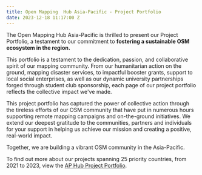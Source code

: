 ```yaml
---
title: Open Mapping  Hub Asia-Pacific - Project Portfolio
date: 2023-12-18 11:17:00 Z
---
```


The Open Mapping Hub Asia-Pacific is thrilled to present our Project Portfolio, a testament to our commitment to **fostering a sustainable OSM ecosystem in the region.**

This portfolio is a testament to the dedication, passion, and collaborative spirit of our mapping community. From our humanitarian action on the ground, mapping disaster services, to impactful booster grants, support to local social enterprises, as well as our dynamic university partnerships forged through student club sponsorship, each page of our project portfolio reflects the collective impact we've made.

This project portfolio has captured the power of collective action through the tireless efforts of our OSM community that have put in numerous hours supporting remote mapping campaigns and on-the-ground initiatives. We extend our deepest gratitude to the communities, partners and individuals for your support in helping us achieve our mission and creating a positive, real-world impact.

Together, we are building a vibrant OSM community in the Asia-Pacific.

To find out more about our projects spanning 25 priority countries, from 2021 to 2023, view the [AP Hub Project Portfolio](https://drive.google.com/file/d/10WKfHP-eSyEqjLc8ur_zQuhr6N-xVMnL/view?mc_cid=a8ae0258f9&mc_eid=b0e355b805).



